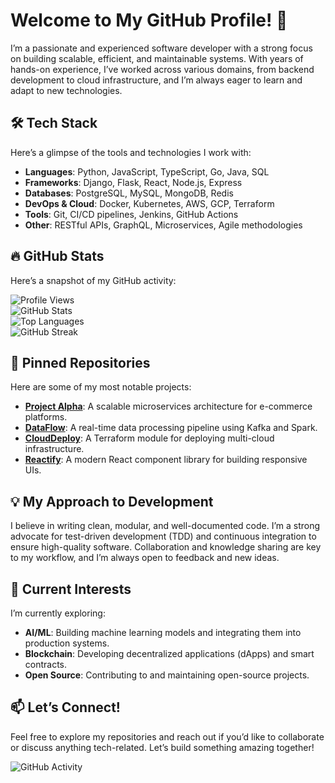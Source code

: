 # Welcome to My GitHub Profile! 👋  

I’m a passionate and experienced software developer with a strong focus on building scalable, efficient, and maintainable systems. With years of hands-on experience, I’ve worked across various domains, from backend development to cloud infrastructure, and I’m always eager to learn and adapt to new technologies.  

## 🛠️ Tech Stack  
Here’s a glimpse of the tools and technologies I work with:  
- **Languages**: Python, JavaScript, TypeScript, Go, Java, SQL  
- **Frameworks**: Django, Flask, React, Node.js, Express  
- **Databases**: PostgreSQL, MySQL, MongoDB, Redis  
- **DevOps & Cloud**: Docker, Kubernetes, AWS, GCP, Terraform  
- **Tools**: Git, CI/CD pipelines, Jenkins, GitHub Actions  
- **Other**: RESTful APIs, GraphQL, Microservices, Agile methodologies  

## 🔥 GitHub Stats  
Here’s a snapshot of my GitHub activity:  

![Profile Views](https://komarev.com/ghpvc/?username=deannalloyd676&color=blue)  
![GitHub Stats](https://github-readme-stats.vercel.app/api?username=deannalloyd676&show_icons=true&theme=radical)  
![Top Languages](https://github-readme-stats.vercel.app/api/top-langs/?username=deannalloyd676&layout=compact&theme=radical)  
![GitHub Streak](https://github-readme-streak-stats.herokuapp.com/?user=deannalloyd676&theme=radical)  

## 📌 Pinned Repositories  
Here are some of my most notable projects:  
- **[Project Alpha](https://github.com/deannalloyd676/project-alpha)**: A scalable microservices architecture for e-commerce platforms.  
- **[DataFlow](https://github.com/deannalloyd676/dataflow)**: A real-time data processing pipeline using Kafka and Spark.  
- **[CloudDeploy](https://github.com/deannalloyd676/clouddeploy)**: A Terraform module for deploying multi-cloud infrastructure.  
- **[Reactify](https://github.com/deannalloyd676/reactify)**: A modern React component library for building responsive UIs.  

## 💡 My Approach to Development  
I believe in writing clean, modular, and well-documented code. I’m a strong advocate for test-driven development (TDD) and continuous integration to ensure high-quality software. Collaboration and knowledge sharing are key to my workflow, and I’m always open to feedback and new ideas.  

## 🌱 Current Interests  
I’m currently exploring:  
- **AI/ML**: Building machine learning models and integrating them into production systems.  
- **Blockchain**: Developing decentralized applications (dApps) and smart contracts.  
- **Open Source**: Contributing to and maintaining open-source projects.  

## 📫 Let’s Connect!  
Feel free to explore my repositories and reach out if you’d like to collaborate or discuss anything tech-related. Let’s build something amazing together!  

![GitHub Activity](https://github-readme-activity-graph.vercel.app/graph?username=deannalloyd676&theme=react-dark)
